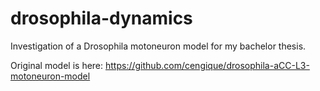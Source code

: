 # drosophila-dynamics
Investigation of a Drosophila motoneuron model for my bachelor thesis.

Original model is here: https://github.com/cengique/drosophila-aCC-L3-motoneuron-model
